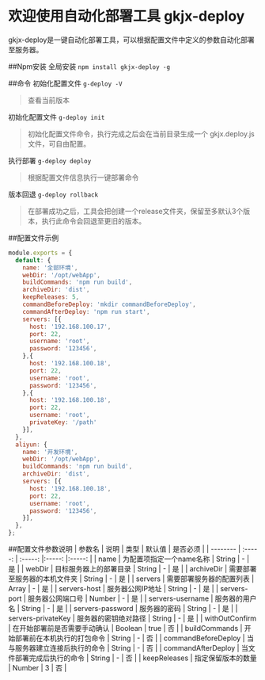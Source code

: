 # 欢迎使用自动化部署工具 gkjx-deploy

gkjx-deploy是一键自动化部署工具，可以根据配置文件中定义的参数自动化部署至服务器。

##Npm安装
全局安装 `npm install gkjx-deploy -g`

##命令
初始化配置文件 `g-deploy -V`
> 查看当前版本

初始化配置文件 `g-deploy init`
> 初始化配置文件命令，执行完成之后会在当前目录生成一个 gkjx.deploy.js 文件，可自由配置。

执行部署 `g-deploy deploy`
> 根据配置文件信息执行一键部署命令

版本回退 `g-deploy rollback`
> 在部署成功之后，工具会把创建一个release文件夹，保留至多默认3个版本，执行此命令会回退至更旧的版本。

##配置文件示例
```javascript
module.exports = {
  default: {
    name: '全部环境',
    webDir: '/opt/webApp',
    buildCommands: 'npm run build',
    archiveDir: 'dist',
    keepReleases: 5,
    commandBeforeDeploy: 'mkdir commandBeforeDeploy',
    commandAfterDeploy: 'npm run start',
    servers: [{
      host: '192.168.100.17',
      port: 22,
      username: 'root',
      password: '123456',
    },{
      host: '192.168.100.18',
      port: 22,
      username: 'root',
      password: '123456',
    },{
      host: '192.168.100.18',
      port: 22,
      username: 'root',
      privateKey: '/path'
    }],
  },
  aliyun: {
    name: '开发环境',
    webDir: '/opt/webApp',
    buildCommands: 'npm run build',
    archiveDir: 'dist',
    servers: [{
      host: '192.168.100.18',
      port: 22,
      username: 'root',
      password: '123456',
    }],
  },
};

```

##配置文件参数说明
| 参数名        | 说明   |  类型 |  默认值 | 是否必须 |
| --------   | :-----:  | :-----:  |:-----: |:-----: |
| name      | 为配置项指定一个name名称   | String | - | 是 |
| webDir    | 目标服务器上的部署目录   | String | - | 是 |
| archiveDir   |    需要部署至服务器的本机文件夹    | String | - | 是 |
| servers   |    需要部署服务器的配置列表    | Array | - | 是 |
| servers-host   |    服务器公网IP地址    | String | - | 是 |
| servers-port   |    服务器公网端口号    | Number | - | 是 |
| servers-username   |    服务器的用户名    | String | - | 是 |
| servers-password   |    服务器的密码    | String | - | 是 |
| servers-privateKey   |    服务器的密钥绝对路径    | String | - | 是 |
| withOutConfirm      | 在开始部署前是否需要手动确认   | Boolean | true | 否 |
| buildCommands    |    开始部署前在本机执行的打包命令    | String | - | 否 |
| commandBeforeDeploy   |    当与服务器建立连接后执行的命令    | String | - | 否 |
| commandAfterDeploy   |    当文件部署完成后执行的命令    | String | - | 否 |
| keepReleases   |    指定保留版本的数量    | Number | 3 | 否 |
